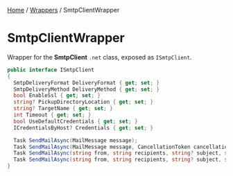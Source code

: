 [Home](/README.md) / [Wrappers](/docs/wrappers/README.md) / SmtpClientWrapper

# SmtpClientWrapper
Wrapper for the **SmtpClient** `.net` class, exposed as `ISmtpClient`.

```csharp
public interface ISmtpClient
{
  SmtpDeliveryFormat DeliveryFormat { get; set; }
  SmtpDeliveryMethod DeliveryMethod { get; set; }
  bool EnableSsl { get; set; }
  string? PickupDirectoryLocation { get; set; }
  string? TargetName { get; set; }
  int Timeout { get; set; }
  bool UseDefaultCredentials { get; set; }
  ICredentialsByHost? Credentials { get; set; }

  Task SendMailAsync(MailMessage message);
  Task SendMailAsync(MailMessage message, CancellationToken cancellationToken);
  Task SendMailAsync(string from, string recipients, string? subject, string? body);
  Task SendMailAsync(string from, string recipients, string? subject, string? body, CancellationToken cancellationToken);
}
```